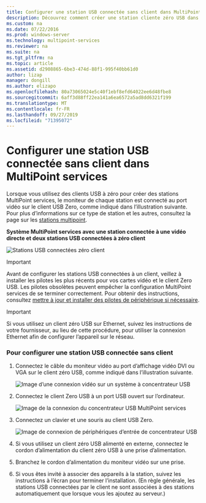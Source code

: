 ```yaml
---
title: Configurer une station USB connectée sans client dans MultiPoint services
description: Découvrez comment créer une station cliente zéro USB dans MultiPoint services
ms.custom: na
ms.date: 07/22/2016
ms.prod: windows-server
ms.technology: multipoint-services
ms.reviewer: na
ms.suite: na
ms.tgt_pltfrm: na
ms.topic: article
ms.assetid: d2908865-6be3-474d-88f1-995f40bb61d0
author: lizap
manager: dongill
ms.author: elizapo
ms.openlocfilehash: 80a73065024e5c40f1ebf8efd64022ee6d48fbe8
ms.sourcegitcommit: 6aff3d88ff22ea141a6ea6572a5ad8dd6321f199
ms.translationtype: MT
ms.contentlocale: fr-FR
ms.lasthandoff: 09/27/2019
ms.locfileid: "71395072"
---
```

# <a name="set-up-a-usb-zero-client-connected-station-in-multipoint-services"></a>Configurer une station USB connectée sans client dans MultiPoint services
Lorsque vous utilisez des clients USB à zéro pour créer des stations MultiPoint services, le moniteur de chaque station est connecté au port vidéo sur le client USB Zero, comme indiqué dans l’illustration suivante. Pour plus d’informations sur ce type de station et les autres, consultez la page sur les [stations multipoint](MultiPoint-services-Stations.md).
  
**Système MultiPoint services avec une station connectée à une vidéo directe et deux stations USB connectées à zéro client**  
  
![Stations USB connectées zéro client](./media/WMS11_diagram7.gif)  
  
> [!IMPORTANT]  
> Avant de configurer les stations USB connectées à un client, veillez à installer les pilotes les plus récents pour vos cartes vidéo et le client Zero USB. Les pilotes obsolètes peuvent empêcher la configuration MultiPoint services de se terminer correctement. Pour obtenir des instructions, consultez [mettre à jour et installer des pilotes de périphérique si nécessaire](Update-and-install-device-drivers-if-needed.md).  
  
> [!IMPORTANT]  
> Si vous utilisez un client zéro USB sur Ethernet, suivez les instructions de votre fournisseur, au lieu de cette procédure, pour utiliser la connexion Ethernet afin de configurer l’appareil sur le réseau.  
  
### <a name="to-set-up-a-usb-zero-client-connected-station"></a>Pour configurer une station USB connectée sans client  
  
1.  Connectez le câble du moniteur vidéo au port d’affichage vidéo DVI ou VGA sur le client zéro USB, comme indiqué dans l’illustration suivante.  
  
    ![Image d’une connexion vidéo sur un système à concentrateur USB](./media/WMSVideoConnection.gif)  
  
2.  Connectez le client Zero USB à un port USB ouvert sur l’ordinateur.  
  
    ![Image de la connexion du concentrateur USB MultiPoint services](./media/WMSUSBHubConnection.gif)  
  
3.  Connectez un clavier et une souris au client USB Zero.  
  
    ![Image de connexion de périphériques d’entrée de concentrateur USB](./media/WMSUSBDeviceConnection.gif)  
  
4.  Si vous utilisez un client zéro USB alimenté en externe, connectez le cordon d’alimentation du client zéro USB à une prise d’alimentation.  
  
5.  Branchez le cordon d’alimentation du moniteur vidéo sur une prise.  
  
6.  Si vous êtes invité à associer des appareils à la station, suivez les instructions à l’écran pour terminer l’installation. (En règle générale, les stations USB connectées par le client ne sont associées à des stations automatiquement que lorsque vous les ajoutez au serveur.)
